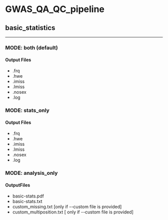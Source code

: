 # GWAS_QA_QC_pipeline

## basic_statistics
------------------
### MODE: both (default)
#### Output Files
 * .frq
 * .hwe
 * .imiss
 * .lmiss
 * .nosex
 * .log

### MODE: stats_only
#### Output Files
 * .frq
 * .hwe
 * .imiss
 * .lmiss
 * .nosex
 * .log

### MODE: analysis_only
#### OutputFiles
 * basic-stats.pdf
 * basic-stats.txt
 * custom_missing.txt [only if --custom file is provided]
 * custom_multiposition.txt [ only if --custom file is provided]
